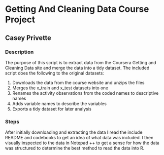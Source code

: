 Getting And Cleaning Data Course Project
========================================
Casey Privette
--------------

### Description

The purpose of this script is to extract data from the Coursera Getting and Cleaning Data site and merge the data into a tidy dataset. The included script does the following to the original datasets:

1. Downloads the data from the course website and unzips the files
2. Merges the x_train and x_test datasets into one
3. Renames the activity observations from the coded names to descriptive names
4. Adds variable names to describe the variables
5. Exports a tidy dataset for later analysis

### Steps

After initially downloading and extracting the data I read the include README and codebooks to get an idea of what data was included. I then visually inspected to the data in Notepad ++ to get a sense for how the data was structured to determine the best method to read the data into R.